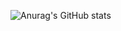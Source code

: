 ![Anurag's GitHub stats](https://github-readme-stats.vercel.app/api?username=davizanella&show_icons=true&theme=dark)

